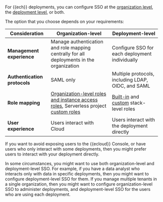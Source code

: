 For {{ech}} deployments, you can configure SSO at the [organization level](/deploy-manage/users-roles/cloud-organization/configure-saml-authentication.md), the [deployment level](/deploy-manage/users-roles/cluster-or-deployment-auth.md), or both.

The option that you choose depends on your requirements:

| Consideration | Organization-level | Deployment-level |
| --- | --- | --- |
| **Management experience** | Manage authentication and role mapping centrally for all deployments in the organization | Configure SSO for each deployment individually |
| **Authentication protocols** | SAML only | Multiple protocols, including LDAP, OIDC, and SAML |
| **Role mapping** | [Organization-level roles and instance access roles](../../../deploy-manage/users-roles/cloud-organization/user-roles.md), Serverless project [custom roles](deploy-manage/users-roles/custom-roles.md) | [Built-in](../../../deploy-manage/users-roles/cluster-or-deployment-auth/built-in-roles.md) and [custom](../../../deploy-manage/users-roles/cluster-or-deployment-auth/defining-roles.md) stack-level roles |
| **User experience** | Users interact with Cloud | Users interact with the deployment directly |

If you want to avoid exposing users to the {{ecloud}} Console, or have users who only interact with some deployments, then you might prefer users to interact with your deployment directly.

In some circumstances, you might want to use both organization-level and deployment-level SSO. For example, if you have a data analyst who interacts only with data in specific deployments, then you might want to configure deployment-level SSO for them. If you manage multiple tenants in a single organization, then you might want to configure organization-level SSO to administer deployments, and deployment-level SSO for the users who are using each deployment.